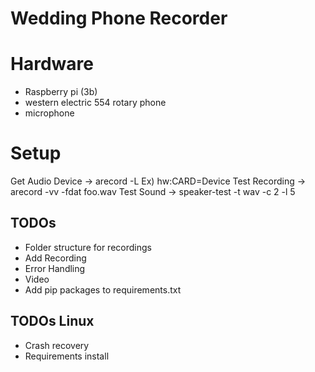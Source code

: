 # Wedding Phone Recorder

# Hardware
* Raspberry pi (3b)
* western electric 554 rotary phone 
* microphone

# Setup
Get Audio Device ->  arecord -L  Ex) hw:CARD=Device
Test Recording -> arecord -vv -fdat foo.wav
Test Sound -> speaker-test -t wav -c 2 -l 5
## TODOs
* Folder structure for recordings
* Add Recording
* Error Handling
* Video
* Add pip packages to requirements.txt

## TODOs Linux
* Crash recovery
* Requirements install

